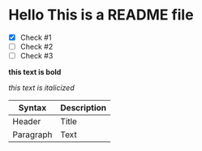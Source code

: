 # Hello This is a README file

- [X] Check #1
- [ ] Check #2
- [ ] Check #3

**this text is bold**

*this text is italicized*

| Syntax | Description |
| ----------- | ----------- |
| Header | Title |
| Paragraph | Text |